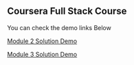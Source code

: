 ## Coursera Full Stack Course

You can check the demo links Below 

[Module 2 Solution Demo](https://statixdesign.github.io/coursera-full-stack-course/module2-solution/)

[Module 3 Solution Demo](https://statixdesign.github.io/coursera-full-stack-course/module3-solution/)
